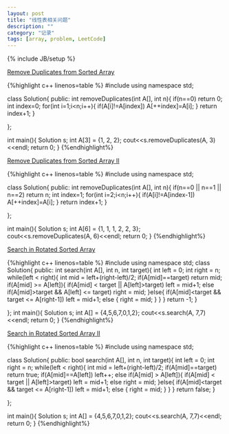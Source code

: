 ```yaml
---
layout: post
title: "线性表相关问题"
description: ""
category: "记录"
tags: [array, problem, LeetCode]
---
```

{% include JB/setup %}


[Remove Duplicates from Sorted Array](https://oj.leetcode.com/problems/remove-duplicates-from-sorted-array/)

{%highlight c++  linenos=table %}
#include <iostream>
using namespace std;

class Solution{
	public:
		int removeDuplicates(int A[], int n){
			if(n==0) return 0;
			int index=0;
			for(int i=1;i<n;i++){
				if(A[i]!=A[index])
					A[++index]=A[i];
			}
			return index+1;
		}

};

int main(){
	Solution s;
	int A[3] = {1, 2, 2};
	cout<<s.removeDuplicates(A, 3)<<endl;
	return 0;
}
{%endhighlight%}



[Remove Duplicates from Sorted Array II ](https://oj.leetcode.com/problems/remove-duplicates-from-sorted-array-ii/)

{%highlight c++  linenos=table %}
#include <iostream>
using namespace std;

class Solution{
	public:
		int removeDuplicates(int A[], int n){
			if(n==0 || n==1 || n==2) return n;
			int index=1;
			for(int i=2;i<n;i++){
				if(A[i]!=A[index-1])
					A[++index]=A[i];
			}
			return index+1;
		}

};

int main(){
	Solution s;
	int A[6] = {1, 1, 1, 2, 2, 3};
	cout<<s.removeDuplicates(A, 6)<<endl;
	return 0;
}
{%endhighlight%}

[Search in Rotated Sorted Array](https://oj.leetcode.com/problems/search-in-rotated-sorted-array/)

{%highlight c++  linenos=table %}
#include <iostream>
using namespace std;
class Solution{
	public:
		int search(int A[], int n, int target){
			int left = 0;
			int right = n;
			while(left < right){
				int mid = left+(right-left)/2;
				if(A[mid]==target)
					return mid;
				if(A[mid] >= A[left]){
					if(A[mid] < target || A[left]>target)
						left = mid+1;
					else if(A[mid]>target && A[left] <= target)
						right = mid;
				}else{
					if(A[mid]<target && target <= A[right-1])
						left = mid+1;
					else {
						right = mid;
					}
				}
			}
			return -1;
		}

};
int main(){
	Solution s;
	int A[] = {4,5,6,7,0,1,2};
	cout<<s.search(A, 7,7)<<endl;
	return 0;
}
{%endhighlight%}


[Search in Rotated Sorted Array II](https://oj.leetcode.com/problems/search-in-rotated-sorted-array-ii/)

{%highlight c++  linenos=table %}
#include <iostream>
using namespace std;

class Solution{
	public:
		bool search(int A[], int n, int target){
			int left = 0;
			int right = n;
			while(left < right){
				int mid = left+(right-left)/2;
				if(A[mid]==target)
					return true;
				if(A[mid]==A[left])
					left++;
				else if(A[mid] > A[left]){
					if(A[mid] < target || A[left]>target)
						left = mid+1;
					else
						right = mid;
				}else{
					if(A[mid]<target && target <= A[right-1])
						left = mid+1;
					else {
						right = mid;
					}
				}
			}
			return false;
		}

};


int main(){
	Solution s;
	int A[] = {4,5,6,7,0,1,2};
	cout<<s.search(A, 7,7)<<endl;
	return 0;
}
{%endhighlight%}
